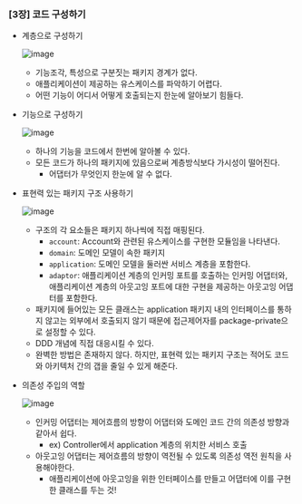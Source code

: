 ### [3장] 코드 구성하기

- 계층으로 구성하기

  ![image](https://github.com/ulimy/study/assets/18046394/b1012f68-71fd-47d9-bade-538c4cb7091f)

    - 기능조각, 특성으로 구분짓는 패키지 경계가 없다.
    - 애플리케이션이 제공하는 유스케이스를 파악하기 어렵다.
    - 어떤 기능이 어디서 어떻게 호출되는지 한눈에 알아보기 힘들다.
 

- 기능으로 구성하기

  ![image](https://github.com/ulimy/study/assets/18046394/0257f3e0-4847-4cfc-9698-e96f6c9e8df4)

    - 하나의 기능을 코드에서 한번에 알아볼 수 있다.
    - 모든 코드가 하나의 패키지에 있음으로써 계층방식보다 가시성이 떨어진다.
        - 어댑터가 무엇인지 한눈에 알 수 없다.


- 표현력 있는 패키지 구조 사용하기

  ![image](https://github.com/ulimy/study/assets/18046394/076d6a40-271d-4eb8-89a4-045781447e39)

    - 구조의 각 요소들은 패키지 하나씩에 직접 매핑된다.
        - `account`: Account와 관련된 유스케이스를 구현한 모듈임을 나타낸다.
        - `domain`: 도메인 모델이 속한 패키지
        - `application`:  도메인 모델을 둘러싼 서비스 계층을 포함한다.
        - `adaptor`: 애플리케이션 계층의 인커밍 포트를 호출하는 인커밍 어댑터와, 애플리케이션 계층의 아웃고잉 포트에 대한 구현을 제공하는 아웃고잉 어댑터를 포함한다.
    - 패키지에 들어있는 모든 클래스는 application 패키지 내의 인터페이스를 통하지 않고는 외부에서 호출되지 않기 때문에 접근제어자를 package-private으로 설정할 수 있다.
    - DDD 개념에 직접 대응시킬 수 있다.
    - 완벽한 방법은 존재하지 않다. 하지만, 표현력 있는 패키지 구조는 적어도 코드와 아키텍처 간의 갭을 줄일 수 있게 해준다.


- 의존성 주입의 역할

  ![image](https://github.com/ulimy/study/assets/18046394/31d5ccef-992a-466f-94d6-1a9ec7e5d8ca)

    - 인커밍 어댑터는 제어흐름의 방향이 어댑터와 도메인 코드 간의 의존성 방향과 같아서 쉽다.
        - ex) Controller에서 application 계층의 위치한 서비스 호출
    - 아웃고잉 어댑터는 제어흐름의 방향이 역전될 수 있도록 의존성 역전 원칙을 사용해야한다.
        - 애플리케이션에 아웃고잉을 위한 인터페이스를 만들고 어댑터에 이를 구현한 클래스를 두는 것!
